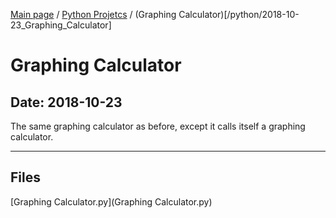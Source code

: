 [Main page](/) / [Python Projetcs](/python) / (Graphing Calculator)[/python/2018-10-23_Graphing_Calculator]

# Graphing Calculator

## Date: 2018-10-23

The same graphing calculator as before, except it calls itself a graphing calculator.

-----

## Files

[Graphing Calculator.py](Graphing Calculator.py)